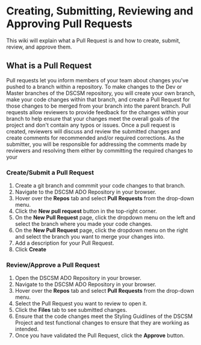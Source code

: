 # Creating, Submitting, Reviewing and Approving Pull Requests

This wiki will explain what a Pull Request is and how to create, submit, review, and approve them.

## What is a Pull Request

Pull requests let you inform members of your team about changes you've pushed to a branch within a repository. To make changes to the Dev or Master branches of the DSCSM repository, you will create your own branch, make your code changes within that branch, and create a Pull Request for those changes to be merged from your branch into the parent branch. Pull requests allow reviewers to provide feedback for the changes within your branch to help ensure that your changes meet the overall goals of the project and don't contain any typos or issues. Once a pull request is created, reviewers will discuss and review the submitted changes and create comments for recommended and/or required corrections. As the submitter, you will be responsible for addressing the comments made by reviewers and resolving them either by committing the required changes to your

### Create/Submit a Pull Request

1. Create a git branch and commmit your code changes to that branch.
2. Navigate to the DSCSM ADO Repository in your browser.
3. Hover over the **Repos** tab and select **Pull Requests** from the drop-down menu.
4. Click the **New pull request** button in the top-right corner.
5. On the **New Pull Request** page, click the dropdown menu on the left and select the branch where you made your code changes.
6. On the **New Pull Request** page, click the dropdown menu on the right and select the branch you want to merge your changes into.
7. Add a description for your Pull Request.
8. Click **Create**

### Review/Approve a Pull Request

1. Open the DSCSM ADO Repository in your browser.
2. Navigate to the DSCSM ADO Repository in your browser.
3. Hover over the **Repos** tab and select **Pull Requests** from the drop-down menu.
4. Select the Pull Request you want to review to open it.
5. Click the **Files** tab to see submitted changes.
6. Ensure that the code changes meet the Styling Guidlines of the DSCSM Project and test functional changes to ensure that they are working as intended.
7. Once you have validated the Pull Request, click the **Approve** button.
